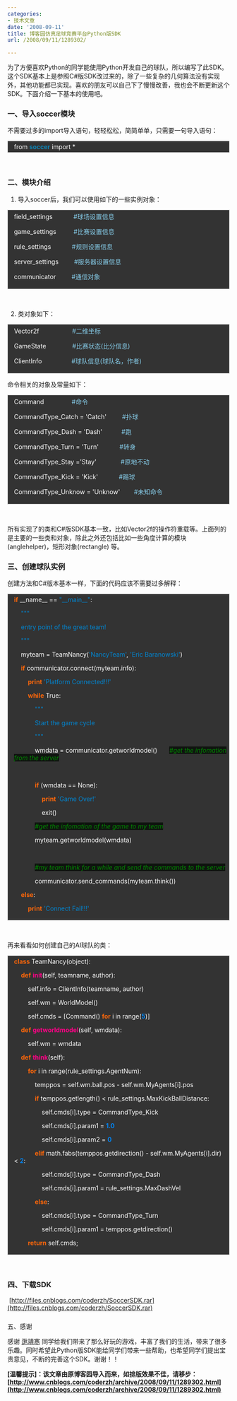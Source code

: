 ```yaml
---
categories:
- 技术文章
date: '2008-09-11'
title: 博客园仿真足球竞赛平台Python版SDK
url: /2008/09/11/1289302/

---
```



为了方便喜欢Python的同学能使用Python开发自己的球队，所以编写了此SDK。这个SDK基本上是参照C#版SDK改过来的，除了一些复杂的几何算法没有实现外，其他功能都已实现。喜欢的朋友可以自己下了慢慢改善，我也会不断更新这个SDK。下面介绍一下基本的使用吧。

### 一、导入soccer模块

不需要过多的import导入语句，轻轻松松，简简单单，只需要一句导入语句：

<div style="border: 1px solid #cccccc; padding: 4px 5px 4px 14px; background-color: #333333; color: #ffffff;">from <span style="color: #0e84b5; font-weight: bold;">soccer</span> import *</div>

&nbsp;

### 二、模块介绍

1. 导入soccer后，我们可以使用如下的一些实例对象：

<div style="border: 1px solid #cccccc; padding: 4px 5px 4px 14px; background-color: #333333; color: #ffffff;"><span style="color: #ffffff;">field_settings</span><span style="color: #ffffff;">&nbsp;&nbsp;&nbsp;&nbsp;&nbsp;&nbsp;&nbsp;&nbsp;&nbsp;&nbsp;&nbsp; </span><span style="color: #87ceeb;">#球场设置信息</span>

<span style="color: #ffffff;">game_settings</span><span style="color: #ffffff;">&nbsp;&nbsp;&nbsp;&nbsp;&nbsp;&nbsp;&nbsp;&nbsp;&nbsp; </span><span style="color: #87ceeb;">#比赛设置信息</span>

<span style="color: #ffffff;">rule_settings</span><span style="color: #ffffff;">&nbsp;&nbsp;&nbsp;&nbsp;&nbsp;&nbsp;&nbsp;&nbsp;&nbsp;&nbsp;&nbsp; </span><span style="color: #87ceeb;">#规则设置信息</span>

<span style="color: #ffffff;">server_settings</span><span style="color: #ffffff;">&nbsp;&nbsp;&nbsp;&nbsp;&nbsp;&nbsp;&nbsp;&nbsp; </span><span style="color: #87ceeb;">#服务器设置信息</span>

<span style="color: #ffffff;">communicator</span><span style="color: #ffffff;">&nbsp;&nbsp;&nbsp;&nbsp;&nbsp;&nbsp;&nbsp;&nbsp; </span><span style="color: #87ceeb;">#通信对象</span></div>

&nbsp;

2. 类对象如下：

<div style="border: 1px solid #cccccc; padding: 4px 5px 4px 14px; background-color: #333333; color: #ffffff;"><span style="color: #ffffff;">Vector2f</span><span style="color: #ffffff;">&nbsp;&nbsp;&nbsp;&nbsp;&nbsp;&nbsp;&nbsp;&nbsp;&nbsp;&nbsp;&nbsp;&nbsp;&nbsp;&nbsp;&nbsp;&nbsp;&nbsp;&nbsp; </span><span style="color: #87ceeb;">#二维坐标</span>

<span style="color: #ffffff;">GameState</span><span style="color: #ffffff;">&nbsp;&nbsp;&nbsp;&nbsp;&nbsp;&nbsp;&nbsp;&nbsp;&nbsp;&nbsp;&nbsp;&nbsp;&nbsp;&nbsp; </span><span style="color: #87ceeb;">#比赛状态(比分信息)</span>

<span style="color: #ffffff;">ClientInfo</span><span style="color: #ffffff;">&nbsp;&nbsp;&nbsp;&nbsp;&nbsp;&nbsp;&nbsp;&nbsp;&nbsp;&nbsp;&nbsp;&nbsp;&nbsp;&nbsp;&nbsp;&nbsp; </span><span style="color: #87ceeb;">#球队信息(球队名，作者)</span></div>

命令相关的对象及常量如下：

<div style="border: 1px solid #cccccc; padding: 4px 5px 4px 14px; background-color: #333333; color: #ffffff;"><span style="color: #ffffff;">Command</span><span style="color: #ffffff;">&nbsp;&nbsp;&nbsp;&nbsp;&nbsp;&nbsp;&nbsp;&nbsp;&nbsp;&nbsp;&nbsp;&nbsp;&nbsp;&nbsp;&nbsp; </span><span style="color: #87ceeb;">#命令</span>

<span style="color: #ffffff;">CommandType_Catch</span> <span style="color: #ffffff;">=</span> <span style="color: #ffffff;">'Catch'</span><span style="color: #ffffff;">&nbsp;&nbsp;&nbsp;&nbsp;&nbsp;&nbsp;&nbsp;&nbsp; </span><span style="color: #87ceeb;">#扑球</span>

<span style="color: #ffffff;">CommandType_Dash</span> <span style="color: #ffffff;">=</span> <span style="color: #ffffff;">'Dash'</span><span style="color: #ffffff;">&nbsp;&nbsp;&nbsp;&nbsp;&nbsp;&nbsp;&nbsp;&nbsp;&nbsp;&nbsp; </span><span style="color: #87ceeb;">#跑</span>

<span style="color: #ffffff;">CommandType_Turn</span> <span style="color: #ffffff;">=</span> <span style="color: #ffffff;">'Turn'</span><span style="color: #ffffff;">&nbsp;&nbsp;&nbsp;&nbsp;&nbsp;&nbsp;&nbsp;&nbsp;&nbsp;&nbsp;&nbsp; </span><span style="color: #87ceeb;">#转身</span>

<span style="color: #ffffff;">CommandType_Stay</span> <span style="color: #ffffff;">=</span><span style="color: #ffffff;">'Stay'</span><span style="color: #ffffff;">&nbsp;&nbsp;&nbsp;&nbsp;&nbsp;&nbsp;&nbsp;&nbsp;&nbsp;&nbsp;&nbsp;&nbsp;&nbsp; </span><span style="color: #87ceeb;">#原地不动</span>

<span style="color: #ffffff;">CommandType_Kick</span> <span style="color: #ffffff;">=</span>&nbsp;<span style="color: #ffffff;">'Kick'</span><span style="color: #ffffff;">&nbsp;&nbsp;&nbsp;&nbsp;&nbsp;&nbsp;&nbsp;&nbsp;&nbsp;&nbsp;&nbsp; </span><span style="color: #87ceeb;">#踢球</span>

<span style="color: #ffffff;">CommandType_Unknow</span> <span style="color: #ffffff;">=</span> <span style="color: #ffffff;">'Unknow'</span><span style="color: #ffffff;">&nbsp;&nbsp;&nbsp;&nbsp;&nbsp;&nbsp;&nbsp; </span><span style="color: #87ceeb;">#未知命令</span></div>

&nbsp;

所有实现了的类和C#版SDK基本一致，比如Vector2f的操作符重载等。上面列的是主要的一些类和对象，除此之外还包括比如一些角度计算的模块(anglehelper)，矩形对象(rectangle) 等。

### 三、创建球队实例

创建方法和C#版本基本一样，下面的代码应该不需要过多解释：

<div style="border: 1px solid #cccccc; padding: 4px 5px 4px 14px; background-color: #333333; color: #ffffff;"><span style="color: #fb660a; font-weight: bold;">if</span> <span style="color: #ffffff;">__name__</span> <span style="color: #ffffff;">==</span> <span style="color: #0086d2;">"__main__"</span><span style="color: #ffffff;">:</span>

<span style="color: #ffffff;">&nbsp;&nbsp;&nbsp; </span><span style="color: #0086d2;">"""</span>

<span style="color: #0086d2;">&nbsp;&nbsp;&nbsp; entry point of the great team!</span>

<span style="color: #0086d2;">&nbsp;&nbsp;&nbsp; """</span>

<span style="color: #ffffff;">&nbsp;&nbsp;&nbsp; </span><span style="color: #ffffff;">myteam</span> <span style="color: #ffffff;">=</span> <span style="color: #ffffff;">TeamNancy</span><span style="color: #ffffff;">(</span><span style="color: #0086d2;">'NancyTeam'</span><span style="color: #ffffff;">,</span> <span style="color: #0086d2;">'Eric Baranowski'</span><span style="color: #ffffff;">)</span>

<span style="color: #ffffff;">&nbsp;&nbsp;&nbsp; </span><span style="color: #fb660a; font-weight: bold;">if</span> <span style="color: #ffffff;">communicator</span><span style="color: #ffffff;">.</span><span style="color: #ffffff;">connect</span><span style="color: #ffffff;">(</span><span style="color: #ffffff;">myteam</span><span style="color: #ffffff;">.</span><span style="color: #ffffff;">info</span><span style="color: #ffffff;">):</span>

<span style="color: #ffffff;">&nbsp;&nbsp;&nbsp;&nbsp;&nbsp;&nbsp;&nbsp; </span><span style="color: #fb660a; font-weight: bold;">print</span> <span style="color: #0086d2;">'Platform Connected!!!'</span>

<span style="color: #ffffff;">&nbsp;&nbsp;&nbsp;&nbsp;&nbsp;&nbsp;&nbsp; </span><span style="color: #fb660a; font-weight: bold;">while</span> <span style="color: #ffffff;">True</span><span style="color: #ffffff;">:</span>

<span style="color: #ffffff;">&nbsp;&nbsp;&nbsp;&nbsp;&nbsp;&nbsp;&nbsp;&nbsp;&nbsp;&nbsp;&nbsp; </span><span style="color: #0086d2;">"""</span>

<span style="color: #0086d2;">&nbsp;&nbsp;&nbsp;&nbsp;&nbsp;&nbsp;&nbsp;&nbsp;&nbsp;&nbsp;&nbsp; Start the game cycle</span>

<span style="color: #0086d2;">&nbsp;&nbsp;&nbsp;&nbsp;&nbsp;&nbsp;&nbsp;&nbsp;&nbsp;&nbsp;&nbsp; """</span>

<span style="color: #ffffff;">&nbsp;&nbsp;&nbsp;&nbsp;&nbsp;&nbsp;&nbsp;&nbsp;&nbsp;&nbsp;&nbsp; </span><span style="color: #ffffff;">wmdata</span> <span style="color: #ffffff;">=</span> <span style="color: #ffffff;">communicator</span><span style="color: #ffffff;">.</span><span style="color: #ffffff;">getworldmodel</span><span style="color: #ffffff;">()</span><span style="color: #ffffff;">&nbsp;&nbsp;&nbsp;&nbsp;&nbsp;&nbsp; </span><span style="color: #008800; font-style: italic; background-color: #0f140f;">#get the infomation from the server</span>

<span style="color: #ffffff;">&nbsp;&nbsp;&nbsp;&nbsp;&nbsp;&nbsp;&nbsp;&nbsp;&nbsp;&nbsp; </span>

<span style="color: #ffffff;">&nbsp;&nbsp;&nbsp;&nbsp;&nbsp;&nbsp;&nbsp;&nbsp;&nbsp;&nbsp;&nbsp; </span><span style="color: #fb660a; font-weight: bold;">if</span> <span style="color: #ffffff;">(</span><span style="color: #ffffff;">wmdata</span> <span style="color: #ffffff;">==</span> <span style="color: #ffffff;">None</span><span style="color: #ffffff;">):</span>

<span style="color: #ffffff;">&nbsp;&nbsp;&nbsp;&nbsp;&nbsp;&nbsp;&nbsp;&nbsp;&nbsp;&nbsp;&nbsp;&nbsp;&nbsp;&nbsp;&nbsp; </span><span style="color: #fb660a; font-weight: bold;">print</span> <span style="color: #0086d2;">'Game Over!'</span>

<span style="color: #ffffff;">&nbsp;&nbsp;&nbsp;&nbsp;&nbsp;&nbsp;&nbsp;&nbsp;&nbsp;&nbsp;&nbsp;&nbsp;&nbsp;&nbsp;&nbsp; </span><span style="color: #ffffff;">exit</span><span style="color: #ffffff;">()</span>

<span style="color: #ffffff;">&nbsp;&nbsp;&nbsp;&nbsp;&nbsp;&nbsp;&nbsp;&nbsp;&nbsp;&nbsp;&nbsp; </span><span style="color: #008800; font-style: italic; background-color: #0f140f;">#get the infomation of the game to my team</span>

<span style="color: #ffffff;">&nbsp;&nbsp;&nbsp;&nbsp;&nbsp;&nbsp;&nbsp;&nbsp;&nbsp;&nbsp;&nbsp; </span><span style="color: #ffffff;">myteam</span><span style="color: #ffffff;">.</span><span style="color: #ffffff;">getworldmodel</span><span style="color: #ffffff;">(</span><span style="color: #ffffff;">wmdata</span><span style="color: #ffffff;">)</span>

<span style="color: #ffffff;">&nbsp;&nbsp;&nbsp;&nbsp;&nbsp;&nbsp;&nbsp;&nbsp;&nbsp;&nbsp; </span>

<span style="color: #ffffff;">&nbsp;&nbsp;&nbsp;&nbsp;&nbsp;&nbsp;&nbsp;&nbsp;&nbsp;&nbsp;&nbsp; </span><span style="color: #008800; font-style: italic; background-color: #0f140f;">#my team think for a while and send the commands to the server</span>

<span style="color: #ffffff;">&nbsp;&nbsp;&nbsp;&nbsp;&nbsp;&nbsp;&nbsp;&nbsp;&nbsp;&nbsp;&nbsp; </span><span style="color: #ffffff;">communicator</span><span style="color: #ffffff;">.</span><span style="color: #ffffff;">send_commands</span><span style="color: #ffffff;">(</span><span style="color: #ffffff;">myteam</span><span style="color: #ffffff;">.</span><span style="color: #ffffff;">think</span><span style="color: #ffffff;">())</span>

<span style="color: #ffffff;">&nbsp;&nbsp;&nbsp; </span><span style="color: #fb660a; font-weight: bold;">else</span><span style="color: #ffffff;">:</span>

<span style="color: #ffffff;">&nbsp;&nbsp;&nbsp;&nbsp;&nbsp;&nbsp;&nbsp; </span><span style="color: #fb660a; font-weight: bold;">print</span> <span style="color: #0086d2;">'Connect Fail!!!'</span></div>

&nbsp;

再来看看如何创建自己的AI球队的类：

<div style="border: 1px solid #cccccc; padding: 4px 5px 4px 14px; background-color: #333333; color: #ffffff;"><span style="color: #fb660a; font-weight: bold;">class</span> <span style="color: #ffffff;">TeamNancy</span><span style="color: #ffffff;">(</span><span style="color: #ffffff;">object</span><span style="color: #ffffff;">):</span>

<span style="color: #ffffff;">&nbsp;&nbsp;&nbsp; </span><span style="color: #fb660a; font-weight: bold;">def</span> <span style="color: #ff0086; font-weight: bold;">__init__</span><span style="color: #ffffff;">(</span><span style="color: #ffffff;">self</span><span style="color: #ffffff;">,</span> <span style="color: #ffffff;">teamname</span><span style="color: #ffffff;">,</span> <span style="color: #ffffff;">author</span><span style="color: #ffffff;">):</span>

<span style="color: #ffffff;">&nbsp;&nbsp;&nbsp;&nbsp;&nbsp;&nbsp;&nbsp; </span><span style="color: #ffffff;">self</span><span style="color: #ffffff;">.</span><span style="color: #ffffff;">info</span> <span style="color: #ffffff;">=</span> <span style="color: #ffffff;">ClientInfo</span><span style="color: #ffffff;">(</span><span style="color: #ffffff;">teamname</span><span style="color: #ffffff;">,</span> <span style="color: #ffffff;">author</span><span style="color: #ffffff;">)</span>

<span style="color: #ffffff;">&nbsp;&nbsp;&nbsp;&nbsp;&nbsp;&nbsp;&nbsp; </span><span style="color: #ffffff;">self</span><span style="color: #ffffff;">.</span><span style="color: #ffffff;">wm</span> <span style="color: #ffffff;">=</span> <span style="color: #ffffff;">WorldModel</span><span style="color: #ffffff;">()</span>

<span style="color: #ffffff;">&nbsp;&nbsp;&nbsp;&nbsp;&nbsp;&nbsp;&nbsp; </span><span style="color: #ffffff;">self</span><span style="color: #ffffff;">.</span><span style="color: #ffffff;">cmds</span> <span style="color: #ffffff;">=</span> <span style="color: #ffffff;">[</span><span style="color: #ffffff;">Command</span><span style="color: #ffffff;">()</span> <span style="color: #fb660a; font-weight: bold;">for</span> <span style="color: #ffffff;">i</span> <span style="color: #ffffff;">in</span> <span style="color: #ffffff;">range</span><span style="color: #ffffff;">(</span><span style="color: #0086f7; font-weight: bold;">5</span><span style="color: #ffffff;">)]</span>

<span style="color: #ffffff;">&nbsp;&nbsp;&nbsp; </span><span style="color: #fb660a; font-weight: bold;">def</span> <span style="color: #ff0086; font-weight: bold;">getworldmodel</span><span style="color: #ffffff;">(</span><span style="color: #ffffff;">self</span><span style="color: #ffffff;">,</span> <span style="color: #ffffff;">wmdata</span><span style="color: #ffffff;">):</span>

<span style="color: #ffffff;">&nbsp;&nbsp;&nbsp;&nbsp;&nbsp;&nbsp;&nbsp; </span><span style="color: #ffffff;">self</span><span style="color: #ffffff;">.</span><span style="color: #ffffff;">wm</span> <span style="color: #ffffff;">=</span> <span style="color: #ffffff;">wmdata</span>

<span style="color: #ffffff;">&nbsp;&nbsp;&nbsp; </span><span style="color: #fb660a; font-weight: bold;">def</span> <span style="color: #ff0086; font-weight: bold;">think</span><span style="color: #ffffff;">(</span><span style="color: #ffffff;">self</span><span style="color: #ffffff;">):</span>

<span style="color: #ffffff;">&nbsp;&nbsp;&nbsp;&nbsp;&nbsp;&nbsp;&nbsp; </span><span style="color: #fb660a; font-weight: bold;">for</span> <span style="color: #ffffff;">i</span> <span style="color: #ffffff;">in</span> <span style="color: #ffffff;">range</span><span style="color: #ffffff;">(</span><span style="color: #ffffff;">rule_settings</span><span style="color: #ffffff;">.</span><span style="color: #ffffff;">AgentNum</span><span style="color: #ffffff;">):</span>

<span style="color: #ffffff;">&nbsp;&nbsp;&nbsp;&nbsp;&nbsp;&nbsp;&nbsp;&nbsp;&nbsp;&nbsp;&nbsp; </span><span style="color: #ffffff;">temppos</span> <span style="color: #ffffff;">=</span> <span style="color: #ffffff;">self</span><span style="color: #ffffff;">.</span><span style="color: #ffffff;">wm</span><span style="color: #ffffff;">.</span><span style="color: #ffffff;">ball</span><span style="color: #ffffff;">.</span><span style="color: #ffffff;">pos</span> <span style="color: #ffffff;">-</span> <span style="color: #ffffff;">self</span><span style="color: #ffffff;">.</span><span style="color: #ffffff;">wm</span><span style="color: #ffffff;">.</span><span style="color: #ffffff;">MyAgents</span><span style="color: #ffffff;">[</span><span style="color: #ffffff;">i</span><span style="color: #ffffff;">]</span><span style="color: #ffffff;">.</span><span style="color: #ffffff;">pos</span>

<span style="color: #ffffff;">&nbsp;&nbsp;&nbsp;&nbsp;&nbsp;&nbsp;&nbsp;&nbsp;&nbsp;&nbsp;&nbsp; </span><span style="color: #fb660a; font-weight: bold;">if</span> <span style="color: #ffffff;">temppos</span><span style="color: #ffffff;">.</span><span style="color: #ffffff;">getlength</span><span style="color: #ffffff;">()</span> <span style="color: #ffffff;">&lt;</span> <span style="color: #ffffff;">rule_settings</span><span style="color: #ffffff;">.</span><span style="color: #ffffff;">MaxKickBallDistance</span><span style="color: #ffffff;">:</span>

<span style="color: #ffffff;">&nbsp;&nbsp;&nbsp;&nbsp;&nbsp;&nbsp;&nbsp;&nbsp;&nbsp;&nbsp;&nbsp;&nbsp;&nbsp;&nbsp;&nbsp; </span><span style="color: #ffffff;">self</span><span style="color: #ffffff;">.</span><span style="color: #ffffff;">cmds</span><span style="color: #ffffff;">[</span><span style="color: #ffffff;">i</span><span style="color: #ffffff;">]</span><span style="color: #ffffff;">.</span><span style="color: #ffffff;">type</span> <span style="color: #ffffff;">=</span> <span style="color: #ffffff;">CommandType_Kick</span>

<span style="color: #ffffff;">&nbsp;&nbsp;&nbsp;&nbsp;&nbsp;&nbsp;&nbsp;&nbsp;&nbsp;&nbsp;&nbsp;&nbsp;&nbsp;&nbsp;&nbsp; </span><span style="color: #ffffff;">self</span><span style="color: #ffffff;">.</span><span style="color: #ffffff;">cmds</span><span style="color: #ffffff;">[</span><span style="color: #ffffff;">i</span><span style="color: #ffffff;">]</span><span style="color: #ffffff;">.</span><span style="color: #ffffff;">param1</span> <span style="color: #ffffff;">=</span> <span style="color: #0086f7; font-weight: bold;">1.0</span>

<span style="color: #ffffff;">&nbsp;&nbsp;&nbsp;&nbsp;&nbsp;&nbsp;&nbsp;&nbsp;&nbsp;&nbsp;&nbsp;&nbsp;&nbsp;&nbsp;&nbsp; </span><span style="color: #ffffff;">self</span><span style="color: #ffffff;">.</span><span style="color: #ffffff;">cmds</span><span style="color: #ffffff;">[</span><span style="color: #ffffff;">i</span><span style="color: #ffffff;">]</span><span style="color: #ffffff;">.</span><span style="color: #ffffff;">param2</span> <span style="color: #ffffff;">=</span> <span style="color: #0086f7; font-weight: bold;">0</span>

<span style="color: #ffffff;">&nbsp;&nbsp;&nbsp;&nbsp;&nbsp;&nbsp;&nbsp;&nbsp;&nbsp;&nbsp;&nbsp; </span><span style="color: #fb660a; font-weight: bold;">elif</span> <span style="color: #ffffff;">math</span><span style="color: #ffffff;">.</span><span style="color: #ffffff;">fabs</span><span style="color: #ffffff;">(</span><span style="color: #ffffff;">temppos</span><span style="color: #ffffff;">.</span><span style="color: #ffffff;">getdirection</span><span style="color: #ffffff;">()</span> <span style="color: #ffffff;">-</span> <span style="color: #ffffff;">self</span><span style="color: #ffffff;">.</span><span style="color: #ffffff;">wm</span><span style="color: #ffffff;">.</span><span style="color: #ffffff;">MyAgents</span><span style="color: #ffffff;">[</span><span style="color: #ffffff;">i</span><span style="color: #ffffff;">]</span><span style="color: #ffffff;">.</span><span style="color: #ffffff;">dir</span><span style="color: #ffffff;">)</span> <span style="color: #ffffff;">&lt;</span> <span style="color: #0086f7; font-weight: bold;">2</span><span style="color: #ffffff;">:</span>

<span style="color: #ffffff;">&nbsp;&nbsp;&nbsp;&nbsp;&nbsp;&nbsp;&nbsp;&nbsp;&nbsp;&nbsp;&nbsp;&nbsp;&nbsp;&nbsp;&nbsp; </span><span style="color: #ffffff;">self</span><span style="color: #ffffff;">.</span><span style="color: #ffffff;">cmds</span><span style="color: #ffffff;">[</span><span style="color: #ffffff;">i</span><span style="color: #ffffff;">]</span><span style="color: #ffffff;">.</span><span style="color: #ffffff;">type</span> <span style="color: #ffffff;">=</span> <span style="color: #ffffff;">CommandType_Dash</span>

<span style="color: #ffffff;">&nbsp;&nbsp;&nbsp;&nbsp;&nbsp;&nbsp;&nbsp;&nbsp;&nbsp;&nbsp;&nbsp;&nbsp;&nbsp;&nbsp;&nbsp; </span><span style="color: #ffffff;">self</span><span style="color: #ffffff;">.</span><span style="color: #ffffff;">cmds</span><span style="color: #ffffff;">[</span><span style="color: #ffffff;">i</span><span style="color: #ffffff;">]</span><span style="color: #ffffff;">.</span><span style="color: #ffffff;">param1</span> <span style="color: #ffffff;">=</span> <span style="color: #ffffff;">rule_settings</span><span style="color: #ffffff;">.</span><span style="color: #ffffff;">MaxDashVel</span>

<span style="color: #ffffff;">&nbsp;&nbsp;&nbsp;&nbsp;&nbsp;&nbsp;&nbsp;&nbsp;&nbsp;&nbsp;&nbsp; </span><span style="color: #fb660a; font-weight: bold;">else</span><span style="color: #ffffff;">:</span>

<span style="color: #ffffff;">&nbsp;&nbsp;&nbsp;&nbsp;&nbsp;&nbsp;&nbsp;&nbsp;&nbsp;&nbsp;&nbsp;&nbsp;&nbsp;&nbsp;&nbsp; </span><span style="color: #ffffff;">self</span><span style="color: #ffffff;">.</span><span style="color: #ffffff;">cmds</span><span style="color: #ffffff;">[</span><span style="color: #ffffff;">i</span><span style="color: #ffffff;">]</span><span style="color: #ffffff;">.</span><span style="color: #ffffff;">type</span> <span style="color: #ffffff;">=</span> <span style="color: #ffffff;">CommandType_Turn</span>

<span style="color: #ffffff;">&nbsp;&nbsp;&nbsp;&nbsp;&nbsp;&nbsp;&nbsp;&nbsp;&nbsp;&nbsp;&nbsp;&nbsp;&nbsp;&nbsp;&nbsp; </span><span style="color: #ffffff;">self</span><span style="color: #ffffff;">.</span><span style="color: #ffffff;">cmds</span><span style="color: #ffffff;">[</span><span style="color: #ffffff;">i</span><span style="color: #ffffff;">]</span><span style="color: #ffffff;">.</span><span style="color: #ffffff;">param1</span> <span style="color: #ffffff;">=</span> <span style="color: #ffffff;">temppos</span><span style="color: #ffffff;">.</span><span style="color: #ffffff;">getdirection</span><span style="color: #ffffff;">()</span>

<span style="color: #ffffff;">&nbsp;&nbsp;&nbsp;&nbsp;&nbsp;&nbsp;&nbsp; </span><span style="color: #fb660a; font-weight: bold;">return</span> <span style="color: #ffffff;">self</span><span style="color: #ffffff;">.</span><span style="color: #ffffff;">cmds</span><span style="color: #ffffff;">;</span></div>

&nbsp;

### 四、下载SDK

&nbsp;[http://files.cnblogs.com/coderzh/SoccerSDK.rar](http://files.cnblogs.com/coderzh/SoccerSDK.rar)

###
五、感谢

感谢 [逖靖寒](http://www.cnblogs.com/gpcuster/) 同学给我们带来了那么好玩的游戏，丰富了我们的生活，带来了很多乐趣。同时希望此Python版SDK能给同学们带来一些帮助，也希望同学们提出宝贵意见，不断的完善这个SDK。谢谢！！

**[温馨提示]：该文章由原博客园导入而来，如排版效果不佳，请移步：[http://www.cnblogs.com/coderzh/archive/2008/09/11/1289302.html](http://www.cnblogs.com/coderzh/archive/2008/09/11/1289302.html)**